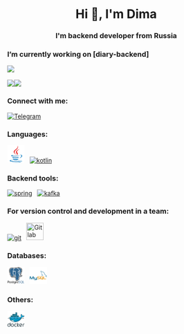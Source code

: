 <h1 align="center">Hi 👋, I'm Dima</h1>
<h3 align="center">I'm backend developer from Russia</h3>

### I’m currently working on [diary-backend]

<div style="margin: 0 auto">
    <p>
        <img src="http://github-profile-summary-cards.vercel.app/api/cards/profile-details?username=Dminin05&theme=github_dark"/>
    </p>
    <div style="display: flex; justify-content: between">
      <img src="http://github-profile-summary-cards.vercel.app/api/cards/most-commit-language?username=Dminin05&theme=github_dark&exclude=Node.js"/>
      <img src="http://github-profile-summary-cards.vercel.app/api/cards/stats?username=Dminin05&theme=github_dark"/>
    </div>
</div>


<h3 align="left">Connect with me:</h3>
<a href="https://t.me/d_5mm">
    <img src="https://img.shields.io/badge/Telegram-blue?style=for-the-badge&logo=telegram&logoColor=white" alt="Telegram"/>
</a>

<h3 align="left">Languages:</h3>

<p align="left"> 
    <a href="https://www.java.com" target="_blank" rel="noreferrer"> <img src="https://raw.githubusercontent.com/devicons/devicon/master/icons/java/java-original.svg" alt="java" width="40" height="40"/></a> &nbsp;
    <a href="https://kotlinlang.org" target="_blank" rel="noreferrer"> <img src="https://www.vectorlogo.zone/logos/kotlinlang/kotlinlang-icon.svg" alt="kotlin" width="40" height="40"/></a> &nbsp;
</p>

<h3 align="left">Backend tools:</h3>

<p align="left"> 
    <a href="https://spring.io/" target="_blank" rel="noreferrer"> <img src="https://www.vectorlogo.zone/logos/springio/springio-icon.svg" alt="spring" width="40" height="40"/></a> &nbsp;
    <a href="https://kafka.apache.org/" target="_blank" rel="noreferrer"> <img src="https://www.vectorlogo.zone/logos/apache_kafka/apache_kafka-icon.svg" alt="kafka" width="40" height="40"/></a>
</p>

<h3 align="left">For version control and development in a team:</h3>
    
<p align="left"> 
    <a href="https://git-scm.com/" target="_blank" rel="noreferrer"> <img src="https://www.vectorlogo.zone/logos/git-scm/git-scm-icon.svg" alt="git" width="40" height="40"/></a> &nbsp;
    <img src="https://cdn.jsdelivr.net/gh/devicons/devicon/icons/gitlab/gitlab-original.svg" title="Gitlab" width="40px" height="40px"/>
</p>

<h3 align="left">Databases:</h3>

<p align="left"> 
    <a href="https://www.postgresql.org" target="_blank" rel="noreferrer"> <img src="https://raw.githubusercontent.com/devicons/devicon/master/icons/postgresql/postgresql-original-wordmark.svg" alt="postgresql" width="40" height="40"/></a> &nbsp;
    <a href="https://www.mysql.com/" target="_blank" rel="noreferrer"> <img src="https://raw.githubusercontent.com/devicons/devicon/master/icons/mysql/mysql-original-wordmark.svg" alt="mysql" width="40" height="40"/></a>
</p>

<h3 align="left">Others:</h3>

<p align="left"> 
    <a href="https://www.docker.com/" target="_blank" rel="noreferrer"> <img src="https://raw.githubusercontent.com/devicons/devicon/master/icons/docker/docker-original-wordmark.svg" alt="docker" width="40" height="40"/></a> &nbsp;
</p>
